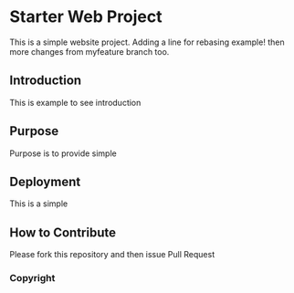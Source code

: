 # Starter Web Project

This is a simple website project. 
Adding a line for rebasing example!
then more changes from myfeature branch too.

## Introduction

This is example to see introduction

## Purpose

Purpose is to provide simple

## Deployment

This is a simple

## How to Contribute

Please fork this repository and then issue Pull Request

### Copyright